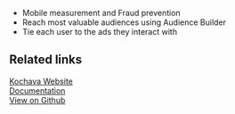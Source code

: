 - Mobile measurement and Fraud prevention
- Reach most valuable audiences using Audience Builder
- Tie each user to the ads they interact with

## Related links

[Kochava Website][]  
[Documentation][]  
[View on Github][]

[//]: # "These are reference links used in the body of this note and get stripped out when the markdown processor does its job. There is no need to format nicely because it shouldn't be seen. Thanks SO - http://stackoverflow.com/questions/4823468/store-comments-in-markdown-syntax"
[kochava website]: https://www.kochava.com/
[documentation]: https://docs.rudderstack.com/
[view on github]: https://github.com/rudderlabs/rudder-server
